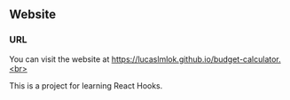 ## Website

### URL

You can visit the website at https://lucaslmlok.github.io/budget-calculator.<br>

This is a project for learning React Hooks.
